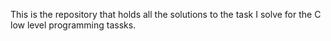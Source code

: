 This is the repository that holds all the solutions to the task I solve for the C low level programming tassks.
